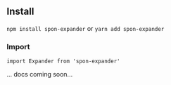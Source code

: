 ## Install

`npm install spon-expander` or `yarn add spon-expander`

### Import

`import Expander from 'spon-expander'`

... docs coming soon...
